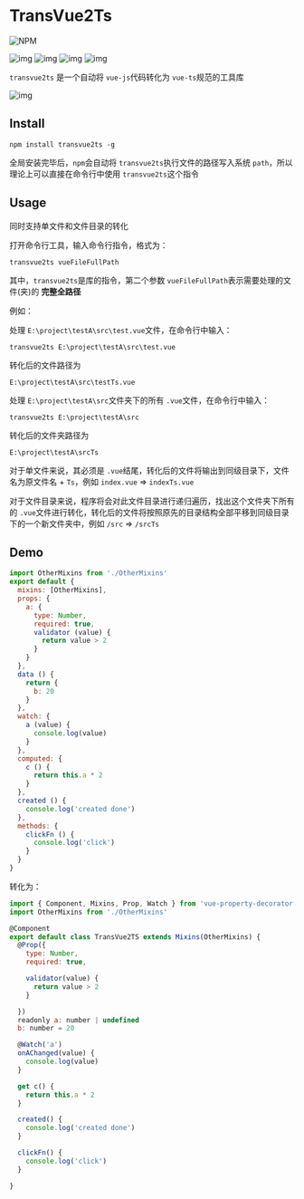 # TransVue2Ts

![NPM](https://nodei.co/npm/transvue2ts.png?downloads=true&downloadRank=true&stars=true)

![img](https://img.shields.io/npm/v/transvue2ts.svg) ![img](https://img.shields.io/bundlephobia/minzip/transvue2ts.svg) ![img](https://img.shields.io/npm/dt/transvue2ts.svg) ![img](https://img.shields.io/github/license/accforgit/transvue2ts.svg)

`transvue2ts` 是一个自动将 `vue-js`代码转化为 `vue-ts`规范的工具库

![img](https://raw.githubusercontent.com/accforgit/transvue2ts/master/public/transvue2ts.gif)

## Install

```
npm install transvue2ts -g
```
全局安装完毕后，`npm`会自动将 `transvue2ts`执行文件的路径写入系统 `path`，所以理论上可以直接在命令行中使用 `transvue2ts`这个指令

## Usage

同时支持单文件和文件目录的转化

打开命令行工具，输入命令行指令，格式为：
```
transvue2ts vueFileFullPath
```

其中，`transvue2ts`是库的指令，第二个参数 `vueFileFullPath`表示需要处理的文件(夹)的 **完整全路径**

例如：

处理 `E:\project\testA\src\test.vue`文件，在命令行中输入：
```
transvue2ts E:\project\testA\src\test.vue
```
转化后的文件路径为
```
E:\project\testA\src\testTs.vue
```
处理 `E:\project\testA\src`文件夹下的所有 `.vue`文件，在命令行中输入：
```
transvue2ts E:\project\testA\src
```
转化后的文件夹路径为
```
E:\project\testA\srcTs
```
对于单文件来说，其必须是 `.vue`结尾，转化后的文件将输出到同级目录下，文件名为原文件名 + `Ts`，例如 `index.vue` => `indexTs.vue`

对于文件目录来说，程序将会对此文件目录进行递归遍历，找出这个文件夹下所有的 `.vue`文件进行转化，转化后的文件将按照原先的目录结构全部平移到同级目录下的一个新文件夹中，例如 `/src` => `/srcTs`

## Demo
```js
import OtherMixins from './OtherMixins'
export default {
  mixins: [OtherMixins],
  props: {
    a: {
      type: Number,
      required: true,
      validator (value) {
        return value > 2
      }
    }
  },
  data () {
    return {
      b: 20
    }
  },
  watch: {
    a (value) {
      console.log(value)
    }
  },
  computed: {
    c () {
      return this.a * 2
    }
  },
  created () {
    console.log('created done')
  },
  methods: {
    clickFn () {
      console.log('click')
    }
  }
}
```
转化为：
```js
import { Component, Mixins, Prop, Watch } from 'vue-property-decorator'
import OtherMixins from './OtherMixins'

@Component
export default class TransVue2TS extends Mixins(OtherMixins) {
  @Prop({
    type: Number,
    required: true,

    validator(value) {
      return value > 2
    }

  })
  readonly a: number | undefined
  b: number = 20

  @Watch('a')
  onAChanged(value) {
    console.log(value)
  }

  get c() {
    return this.a * 2
  }

  created() {
    console.log('created done')
  }

  clickFn() {
    console.log('click')
  }

}
```


